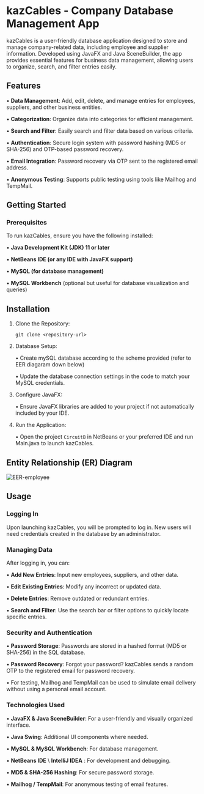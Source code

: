 # kazCables - Company Database Management App

kazCables is a user-friendly database application designed to store and manage company-related data, including employee and supplier information. Developed using JavaFX and Java SceneBuilder, the app provides essential features for business data management, allowing users to organize, search, and filter entries easily.

## Features
• 	**Data Management**: Add, edit, delete, and manage entries for employees, suppliers, and other business entities.

•	**Categorization**: Organize data into categories for efficient management.

•	**Search and Filter**: Easily search and filter data based on various criteria.

•	**Authentication**: Secure login system with password hashing (MD5 or SHA-256) and OTP-based password recovery.

•	**Email Integration**: Password recovery via OTP sent to the registered email address.
    
•	**Anonymous Testing**: Supports public testing using tools like Mailhog and TempMail.

## Getting Started

### Prerequisites

To run kazCables, ensure you have the following installed:

•	**Java Development Kit (JDK) 11 or later**

•	**NetBeans IDE (or any IDE with JavaFX support)**

•	**MySQL (for database management)**

•	**MySQL Workbench** (optional but useful for database visualization and queries)

## Installation

1.	Clone the Repository:

	```git clone <repository-url>```

2.	Database Setup:

	•	Create mySQL database according to the scheme provided (refer to EER diagaram down below)

	•	Update the database connection settings in the code to match your MySQL credentials.

3.	Configure JavaFX:

	•	Ensure JavaFX libraries are added to your project if not automatically included by your IDE.

4.	Run the Application:

	•	Open the project `CircuitB` in NetBeans or your preferred IDE and run Main.java to launch kazCables.

## Entity Relationship (ER) Diagram 
![EER-employee](https://github.com/user-attachments/assets/9abb22d8-b7a6-4cf0-bc9b-98ffa5c372ba)


## Usage

### Logging In

Upon launching kazCables, you will be prompted to log in. New users will need credentials created in the database by an administrator.

### Managing Data

After logging in, you can:

•	**Add New Entries**: Input new employees, suppliers, and other data.

•	**Edit Existing Entries**: Modify any incorrect or updated data.

•	**Delete Entries**: Remove outdated or redundant entries.

•	**Search and Filter**: Use the search bar or filter options to quickly locate specific entries.

### Security and Authentication

•	**Password Storage**: Passwords are stored in a hashed format (MD5 or SHA-256) in the SQL database.

•	**Password Recovery**: Forgot your password? kazCables sends a random OTP to the registered email for password recovery.

•	For testing, Mailhog and TempMail can be used to simulate email delivery without using a personal email account.


### Technologies Used

•	**JavaFX & Java SceneBuilder**: For a user-friendly and visually organized interface.

•	**Java Swing**: Additional UI components where needed.

•	**MySQL & MySQL Workbench**: For database management.

•	**NetBeans IDE** \ **IntelliJ IDEA** : For development and debugging.

•	**MD5 & SHA-256 Hashing**: For secure password storage.

•	**Mailhog / TempMail**: For anonymous testing of email features.





